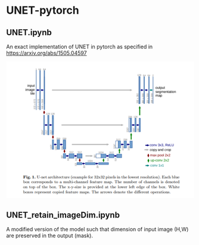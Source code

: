 # UNET-pytorch

## UNET.ipynb
An exact implementation of UNET in pytorch as specified in https://arxiv.org/abs/1505.04597

![image](/UNET/images/model.png)

## UNET_retain_imageDim.ipynb

A modified version of the model such that dimension of input image (H,W) are preserved in the output (mask).
